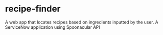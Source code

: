 # recipe-finder
A web app that locates recipes based on ingredients inputted by the user. A ServiceNow application using Spoonacular API
